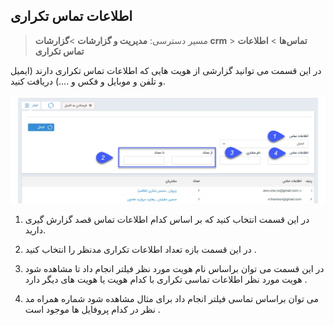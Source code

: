 ## اطلاعات تماس تکراری

> مسیر دسترسی:  **مدیریت و گزارشات** >**گزارشات crm** > **تماس‌ها** > **اطلاعات تماس تکراری** 

در این قسمت می توانید گزارشی از هویت هایی که اطلاعات تماس تکراری دارند (ایمیل و تلفن و موبایل و فکس و ....) دریافت کنید.

![](DuplicateContactInformation.jpg)

1. در این قسمت انتخاب کنید که بر اساس کدام اطلاعات تماس قصد گزارش گیری دارید.

2. در این قسمت بازه تعداد اطلاعات تکراری مدنظر را انتخاب کنید .

3.  در این قسمت می توان براساس نام هویت مورد نظر فیلتر انجام داد تا مشاهده شود هویت مورد نظر اطلاعات تماسی تکراری با کدام هویت یا هویت های دیگر دارد .

4. می توان براساس تماسی فیلتر انجام داد برای مثال مشاهده شود شماره همراه مد نظر در کدام پروفایل ها موجود است .
